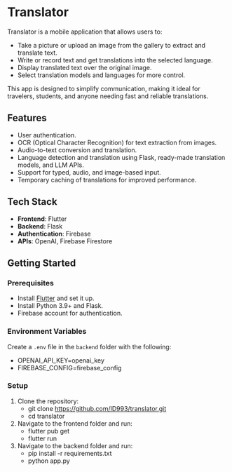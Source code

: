# Translator

Translator is a mobile application that allows users to:
- Take a picture or upload an image from the gallery to extract and translate text.
- Write or record text and get translations into the selected language.
- Display translated text over the original image.
- Select translation models and languages for more control.

This app is designed to simplify communication, making it ideal for travelers, students, and anyone needing fast and reliable translations.

## Features
- User authentication.
- OCR (Optical Character Recognition) for text extraction from images.
- Audio-to-text conversion and translation.
- Language detection and translation using Flask, ready-made translation models, and LLM APIs.
- Support for typed, audio, and image-based input.
- Temporary caching of translations for improved performance.

## Tech Stack
- **Frontend**: Flutter
- **Backend**: Flask
- **Authentication**: Firebase
- **APIs**: OpenAI, Firebase Firestore

## Getting Started
### Prerequisites
- Install [Flutter](https://flutter.dev/docs/get-started/install) and set it up.
- Install Python 3.9+ and Flask.
- Firebase account for authentication.

### Environment Variables
Create a `.env` file in the `backend` folder with the following:
- OPENAI_API_KEY=openai_key
- FIREBASE_CONFIG=firebase_config

### Setup
1. Clone the repository:
   - git clone https://github.com/ID993/translator.git
   - cd translator
2. Navigate to the frontend folder and run:
   - flutter pub get
   - flutter run
3. Navigate to the backend folder and run:
   - pip install -r requirements.txt
   - python app.py



